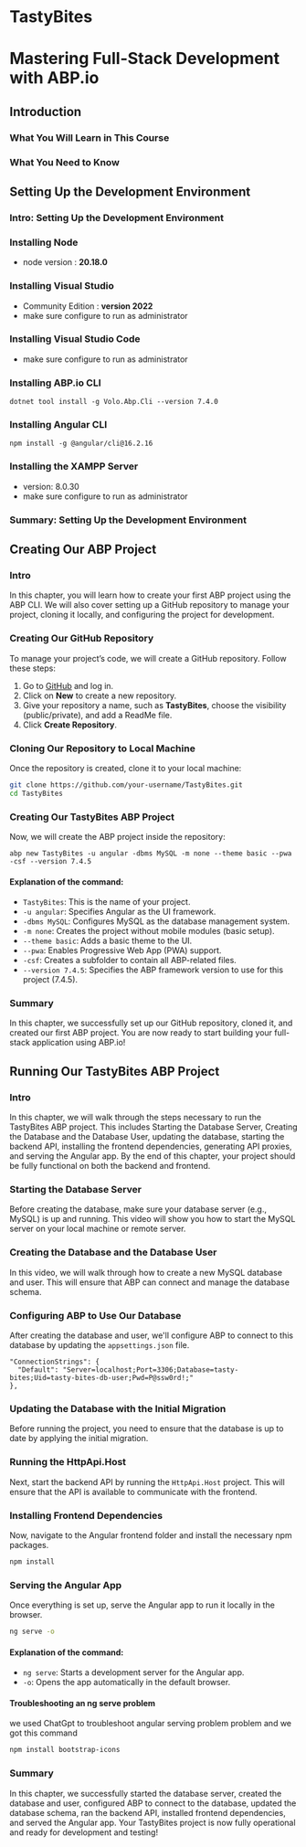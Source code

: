 # TastyBites

# Mastering Full-Stack Development with ABP.io

## Introduction
### What You Will Learn in This Course
### What You Need to Know

## Setting Up the Development Environment
### Intro: Setting Up the Development Environment
### Installing Node
- node version : **20.18.0**
### Installing Visual Studio
- Community Edition : **version 2022**
- make sure configure to run as administrator  
### Installing Visual Studio Code
- make sure configure to run as administrator  
### Installing ABP.io CLI
```
dotnet tool install -g Volo.Abp.Cli --version 7.4.0
```
### Installing Angular CLI
```
npm install -g @angular/cli@16.2.16
```

### Installing the XAMPP Server
- version: 8.0.30
- make sure configure to run as administrator  
### Summary: Setting Up the Development Environment

## Creating Our ABP Project

### Intro
In this chapter, you will learn how to create your first ABP project using the ABP CLI. We will also cover setting up a GitHub repository to manage your project, cloning it locally, and configuring the project for development.

### Creating Our GitHub Repository
To manage your project’s code, we will create a GitHub repository. Follow these steps:
1. Go to [GitHub](https://github.com) and log in.
2. Click on **New** to create a new repository.
3. Give your repository a name, such as **TastyBites**, choose the visibility (public/private), and add a ReadMe file.
4. Click **Create Repository**.

### Cloning Our Repository to Local Machine
Once the repository is created, clone it to your local machine:
```bash
git clone https://github.com/your-username/TastyBites.git
cd TastyBites
```

### Creating Our TastyBites ABP Project
Now, we will create the ABP project inside the repository:

```
abp new TastyBites -u angular -dbms MySQL -m none --theme basic --pwa  -csf --version 7.4.5
```

#### Explanation of the command:
- `TastyBites`: This is the name of your project.
- `-u angular`: Specifies Angular as the UI framework.
- `-dbms MySQL`: Configures MySQL as the database management system.
- `-m none`: Creates the project without mobile modules (basic setup).
- `--theme basic`: Adds a basic theme to the UI.
- `--pwa`: Enables Progressive Web App (PWA) support.
- `-csf`: Creates a subfolder to contain all ABP-related files.
- `--version 7.4.5`: Specifies the ABP framework version to use for this project (7.4.5).

### Summary
In this chapter, we successfully set up our GitHub repository, cloned it, and created our first ABP project. You are now ready to start building your full-stack application using ABP.io!




## Running Our TastyBites ABP Project

### Intro
In this chapter, we will walk through the steps necessary to run the TastyBites ABP project. This includes Starting the Database Server, Creating the Database and the Database User, updating the database, starting the backend API, installing the frontend dependencies, generating API proxies, and serving the Angular app. By the end of this chapter, your project should be fully functional on both the backend and frontend.

### Starting the Database Server
Before creating the database, make sure your database server (e.g., MySQL) is up and running. This video will show you how to start the MySQL server on your local machine or remote server.

### Creating the Database and the Database User
In this video, we will walk through how to create a new MySQL database and user. This will ensure that ABP can connect and manage the database schema.

### Configuring ABP to Use Our Database
After creating the database and user, we'll configure ABP to connect to this database by updating the `appsettings.json` file.
```
"ConnectionStrings": {
  "Default": "Server=localhost;Port=3306;Database=tasty-bites;Uid=tasty-bites-db-user;Pwd=P@ssw0rd!;"
},
```

### Updating the Database with the Initial Migration
Before running the project, you need to ensure that the database is up to date by applying the initial migration.

### Running the HttpApi.Host
Next, start the backend API by running the `HttpApi.Host` project. This will ensure that the API is available to communicate with the frontend.



### Installing Frontend Dependencies
Now, navigate to the Angular frontend folder and install the necessary npm packages.

```ps
npm install
```

### Serving the Angular App
Once everything is set up, serve the Angular app to run it locally in the browser.
```bash
ng serve -o
```

#### Explanation of the command:
- `ng serve`: Starts a development server for the Angular app.
- `-o`: Opens the app automatically in the default browser.

#### Troubleshooting an ng serve problem 
we used ChatGpt to troubleshoot angular serving problem problem and we got this command

```ps
npm install bootstrap-icons
```


### Summary
In this chapter, we successfully started the database server, created the database and user, configured ABP to connect to the database, updated the database schema, ran the backend API, installed frontend dependencies, and served the Angular app. Your TastyBites project is now fully operational and ready for development and testing!

